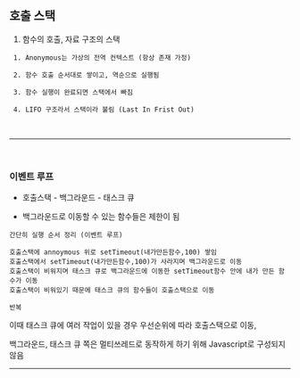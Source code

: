 
 ## 호출 스택

1. 함수의 호출, 자료 구조의 스택

```
 1. Anonymous는 가상의 전역 컨텍스트 (항상 존재 가정)

 2. 함수 호출 순서대로 쌓이고, 역순으로 실행됨 
 
 3. 함수 실행이 완료되면 스택에서 빠짐

 4. LIFO 구조라서 스택이라 불림 (Last In Frist Out)

```

<br/>

---
<br>

### 이벤트 루프

+ 호출스택 - 백그라운드 - 태스크 큐

- 백그라운드로 이동할 수 있는 함수들은 제한이 됨 


```
간단히 실행 순서 정리 (이벤트 루프)

호출스택에 annoymous 위로 setTimeout(내가만든함수,100) 쌓임
호출스택에서 setTimeout(내가만든함수,100)가 사라지며 백그라운드로 이동
호출스택이 비워지며 태스크 큐로 백그라운드에 이동한 setTimeout함수 안에 내가 만든 함수가 이동
호출스택이 비워있기 때문에 태스크 큐의 함수들이 호출스택으로 이동

반복
```

이때 태스크 큐에 여러 작업이 있을 경우 우선순위에 따라 호출스택으로 이동,

백그라운드, 태스크 큐 쪽은 멀티쓰레드로 동작하게 하기 위해 Javascript로 구성되지 않음

---
<br>

